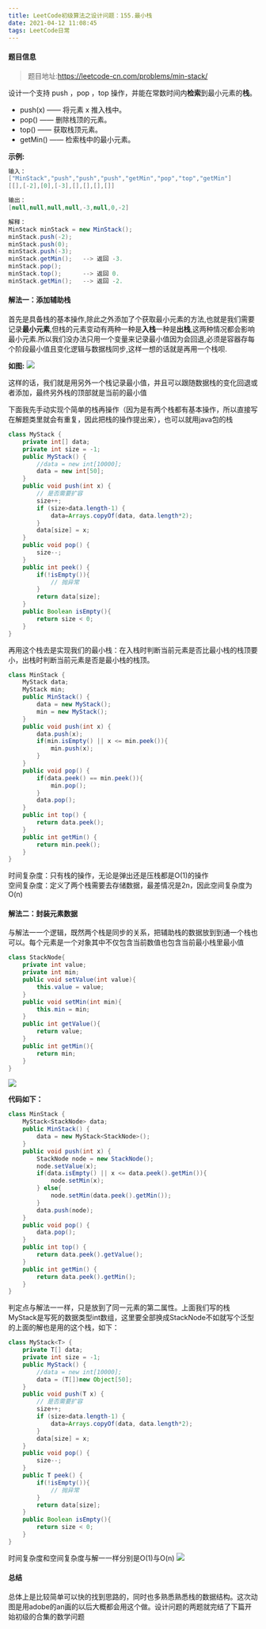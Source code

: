 ```yaml
---
title: LeetCode初级算法之设计问题：155.最小栈
date: 2021-04-12 11:08:45
tags: LeetCode日常
---
```


#### 题目信息
>题目地址:https://leetcode-cn.com/problems/min-stack/

设计一个支持 push ，pop ，top 操作，并能在常数时间内**检索**到最小元素的**栈**。
* push(x) —— 将元素 x 推入栈中。
* pop() —— 删除栈顶的元素。
* top() —— 获取栈顶元素。
* getMin() —— 检索栈中的最小元素。

**示例:**
```java
输入：
["MinStack","push","push","push","getMin","pop","top","getMin"]
[[],[-2],[0],[-3],[],[],[],[]]

输出：
[null,null,null,null,-3,null,0,-2]

解释：
MinStack minStack = new MinStack();
minStack.push(-2);
minStack.push(0);
minStack.push(-3);
minStack.getMin();   --> 返回 -3.
minStack.pop();
minStack.top();      --> 返回 0.
minStack.getMin();   --> 返回 -2.
```

#### 解法一：添加辅助栈

首先是具备栈的基本操作,除此之外添加了个获取最小元素的方法,也就是我们需要记录**最小元素**,但栈的元素变动有两种一种是**入栈**一种是**出栈**,这两种情况都会影响最小元素.所以我们没办法只用一个变量来记录最小值因为会回退,必须是容器存每个阶段最小值且变化逻辑与数据栈同步,这样一想的话就是再用一个栈呗.

**如图:**
![](https://gitee.com/Jasper-zh/blogImage/raw/master/%E6%9C%80%E5%B0%8F%E6%A0%88/1.gif)

这样的话，我们就是用另外一个栈记录最小值，并且可以跟随数据栈的变化回退或者添加，最终另外栈的顶部就是当前的最小值

下面我先手动实现个简单的栈再操作（因为是有两个栈都有基本操作，所以直接写在解题类里就会有重复，因此把栈的操作提出来），也可以就用java包的栈
```java
class MyStack {
	private int[] data;
	private int size = -1;
	public MyStack() {
		//data = new int[10000];
		data = new int[50];
	}
	public void push(int x) {
		// 是否需要扩容
		size++;
		if (size>data.length-1) {
			data=Arrays.copyOf(data, data.length*2);
		}
		data[size] = x;
	}
	public void pop() {
		size--;
	}
	public int peek() {
		if(!isEmpty()){
			// 抛异常
		}
		return data[size];
	}
	public Boolean isEmpty(){
		return size < 0;
	}
}
```
再用这个栈去是实现我们的最小栈：在入栈时判断当前元素是否比最小栈的栈顶要小，出栈时判断当前元素是否是最小栈的栈顶。
```java
class MinStack {
	MyStack data;
	MyStack min;
	public MinStack() {
		data = new MyStack();
		min = new MyStack();
	}
	public void push(int x) {
		data.push(x);
		if(min.isEmpty() || x <= min.peek()){
			min.push(x);
		}
	}
	public void pop() {
		if(data.peek() == min.peek()){
			min.pop();
		}
		data.pop();
	}
	public int top() {
		return data.peek();
	}
	public int getMin() {
		return min.peek();
	}
}
```
时间复杂度：只有栈的操作，无论是弹出还是压栈都是O(1)的操作</br>
空间复杂度：定义了两个栈需要去存储数据，最差情况是2n，因此空间复杂度为O(n)

#### 解法二：封装元素数据
与解法一一个逻辑，既然两个栈是同步的关系，把辅助栈的数据放到到通一个栈也可以。每个元素是一个对象其中不仅包含当前数值也包含当前最小栈里最小值
```java
class StackNode{
	private int value;
	private int min;
	public void setValue(int value){
		this.value = value;
	}
	public void setMin(int min){
		this.min = min;
	}
	public int getValue(){
		return value;
	}
	public int getMin(){
		return min;
	}
}
```
![](https://gitee.com/Jasper-zh/blogImage/raw/master/%E6%9C%80%E5%B0%8F%E6%A0%88/2.gif)

**代码如下：**
```java
class MinStack {
	MyStack<StackNode> data;
	public MinStack() {
		data = new MyStack<StackNode>();
	}
	public void push(int x) {
		StackNode node = new StackNode();
		node.setValue(x);
		if(data.isEmpty() || x <= data.peek().getMin()){
			node.setMin(x);
		} else{
			node.setMin(data.peek().getMin());
		}
		data.push(node);
	}
	public void pop() {
		data.pop();
	}
	public int top() {
		return data.peek().getValue();
	}
	public int getMin() {
		return data.peek().getMin();
	}
}
```
判定点与解法一一样，只是放到了同一元素的第二属性。上面我们写的栈MyStack是写死的数据类型int数组，这里要全部换成StackNode不如就写个泛型的上面的解也是用的这个栈，如下：
```java
class MyStack<T> {
	private T[] data;
	private int size = -1;
	public MyStack() {
		//data = new int[10000];
		data = (T[])new Object[50];
	}
	public void push(T x) {
		// 是否需要扩容
		size++;
		if (size>data.length-1) {
			data=Arrays.copyOf(data, data.length*2);
		}
		data[size] = x;
	}
	public void pop() {
		size--;
	}
	public T peek() {
		if(!isEmpty()){
			// 抛异常
		}
		return data[size];
	}
	public Boolean isEmpty(){
		return size < 0;
	}
}
```
时间复杂度和空间复杂度与解一一样分别是O(1)与O(n)
![](https://gitee.com/Jasper-zh/blogImage/raw/master/%E6%9C%80%E5%B0%8F%E6%A0%88/2.png) 

#### 总结
总体上是比较简单可以快的找到思路的，同时也多熟悉熟悉栈的数据结构。这次动图是用adobe的an画的以后大概都会用这个做。设计问题的两题就完结了下篇开始初级的合集的数学问题